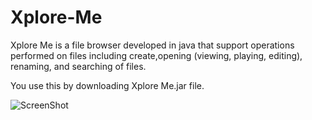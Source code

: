 # Xplore-Me
Xplore Me is a file browser developed in java that support operations performed on files including create,opening (viewing, playing, editing), renaming, and searching of files.

You use this by downloading Xplore Me.jar file.

![ScreenShot](https://cloud.githubusercontent.com/assets/8839131/7983845/15c7e6f4-0ae2-11e5-9c11-cfda0f7c9463.png)
